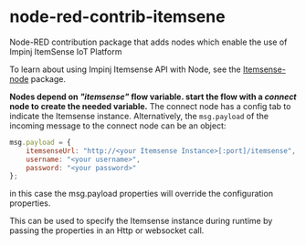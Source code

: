 # node-red-contrib-itemsene
Node-RED contribution package that adds nodes which enable the use of Impinj ItemSense IoT Platform

To learn about using Impinj Itemsense API with Node, see the [Itemsense-node](https://www.npmjs.com/package/itemsense-node) package.

**Nodes depend on _"itemsense"_ flow variable. start the flow with a _connect_ node to create the needed
variable.** The connect node has a config tab to indicate the Itemsense instance. Alternatively, the `msg.payload` of the incoming message to the connect node can be an object:
```javascript
msg.payload = {
    itemsenseUrl: "http://<your Itemsense Instance>[:port]/itemsense",
    username: "<your username>",
    password: "<your password>"
};
```
in this case the msg.payload properties will override the configuration properties. 


This can be used to specify the Itemsense instance during runtime by passing the properties in an
Http or websocket call.


